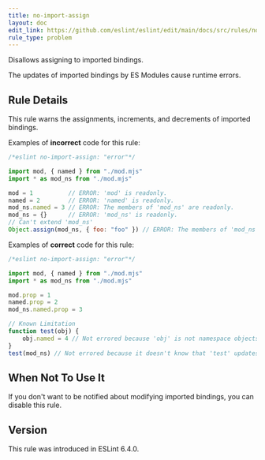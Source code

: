 ```yaml
---
title: no-import-assign
layout: doc
edit_link: https://github.com/eslint/eslint/edit/main/docs/src/rules/no-import-assign.md
rule_type: problem
---
```


<!--RECOMMENDED-->

Disallows assigning to imported bindings.

The updates of imported bindings by ES Modules cause runtime errors.

## Rule Details

This rule warns the assignments, increments, and decrements of imported bindings.

Examples of **incorrect** code for this rule:

```js
/*eslint no-import-assign: "error"*/

import mod, { named } from "./mod.mjs"
import * as mod_ns from "./mod.mjs"

mod = 1          // ERROR: 'mod' is readonly.
named = 2        // ERROR: 'named' is readonly.
mod_ns.named = 3 // ERROR: The members of 'mod_ns' are readonly.
mod_ns = {}      // ERROR: 'mod_ns' is readonly.
// Can't extend 'mod_ns'
Object.assign(mod_ns, { foo: "foo" }) // ERROR: The members of 'mod_ns' are readonly.
```

Examples of **correct** code for this rule:

```js
/*eslint no-import-assign: "error"*/

import mod, { named } from "./mod.mjs"
import * as mod_ns from "./mod.mjs"

mod.prop = 1
named.prop = 2
mod_ns.named.prop = 3

// Known Limitation
function test(obj) {
    obj.named = 4 // Not errored because 'obj' is not namespace objects.
}
test(mod_ns) // Not errored because it doesn't know that 'test' updates the member of the argument.
```

## When Not To Use It

If you don't want to be notified about modifying imported bindings, you can disable this rule.

## Version

This rule was introduced in ESLint 6.4.0.
